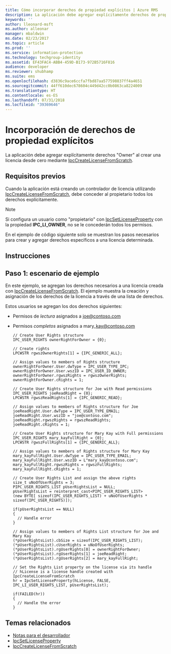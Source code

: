 ```yaml
---
title: Cómo incorporar derechos de propiedad explícitos | Azure RMS
description: La aplicación debe agregar explícitamente derechos de propietario al crear una licencia desde cero.
keywords: ''
author: lleonard-msft
ms.author: alleonar
manager: mbaldwin
ms.date: 02/23/2017
ms.topic: article
ms.prod: ''
ms.service: information-protection
ms.technology: techgroup-identity
ms.assetid: EF43FAC4-ABB4-459D-B173-972B5716F816
audience: developer
ms.reviewer: shubhamp
ms.suite: ems
ms.openlocfilehash: d3836c9ace6ccfa7fbd87aa577598837ff4a4651
ms.sourcegitcommit: 44ff610dec678604c449d42cc0b0863ca8224009
ms.translationtype: HT
ms.contentlocale: es-ES
ms.lasthandoff: 07/31/2018
ms.locfileid: "39369646"
---
```

# <a name="how-to-add-explicit-owner-rights"></a>Incorporación de derechos de propiedad explícitos

La aplicación debe agregar explícitamente derechos "Owner" al crear una licencia desde cero mediante [IpcCreateLicenseFromScratch](https://msdn.microsoft.com/library/hh535256.aspx).

## <a name="prerequisites"></a>Requisitos previos

Cuando la aplicación está creando un controlador de licencia utilizando [IpcCreateLicenseFromScratch](https://msdn.microsoft.com/library/hh535256.aspx), debe conceder al propietario todos los derechos explícitamente.

>[!NOTE] 
> Si configura un usuario como "propietario" con [IpcSetLicenseProperty](https://msdn.microsoft.com/library/hh535271.aspx) con la propiedad **IPC\_LI\_OWNER**, no se le concederán todos los permisos.

En el ejemplo de código siguiente solo se muestran los pasos necesarios para crear y agregar derechos específicos a una licencia determinada.

## <a name="instructions"></a>Instrucciones
 
## <a name="step-1-example-scenario"></a>Paso 1: escenario de ejemplo

En este ejemplo, se agregan los derechos necesarios a una licencia creada con [IpcCreateLicenseFromScratch](https://msdn.microsoft.com/library/hh535256.aspx). El ejemplo muestra la creación y asignación de los derechos de la licencia a través de una lista de derechos.

Estos usuarios se agregan los dos derechos siguientes:

-   Permisos de *lectura* asignados a joe@contoso.com
-   Permisos *completos* asignados a mary\_kay@contoso.com

        // Create User Rights structure
        IPC_USER_RIGHTS ownerRightForOwner = {0};

        // Create rights
        LPCWSTR rgwszOwnerRights[1] = {IPC_GENERIC_ALL};

        // Assign values to members of Rights structure
        ownerRightForOwner.User.dwType = IPC_USER_TYPE_IPC;
        ownerRightForOwner.User.wszID = IPC_USER_ID_OWNER;
        ownerRightForOwner.rgwszRights = rgwszOwnerRights;
        ownerRightForOwner.cRights = 1;

        // Create User Rights structure for Joe with Read permissions
        IPC_USER_RIGHTS joeReadRight = {0};
        LPCWSTR rgwszReadRights[1] = {IPC_GENERIC_READ};

        // Assign values to members of Rights structure for Joe
        joeReadRight.User.dwType = IPC_USER_TYPE_EMAIL;
        joeReadRight.User.wszID = "joe@contoso.com";
        joeReadRight.rgwszRights = rgwszReadRights;
        joeReadRight.cRights = 1;

        // Create User Rights structure for Mary Kay with Full permissions
        IPC_USER_RIGHTS mary_kayFullRight = {0};
        LPCWSTR rgwszFullRights[1] = {IPC_GENERIC_ALL};

        // Assign values to members of Rights structure for Mary Kay
        mary_kayFullRight.User.dwType = IPC_USER_TYPE_EMAIL;
        mary_kayFullRight.User.wszID = L"mary_kay@contoso.com";
        mary_kayFullRight.rgwszRights = rgwszFullRights;
        mary_kayFullRight.cRights = 1;

        // Create User Rights List and assign the above rights
        size_t uNoOfUserRights = 3;
        PIPC_USER_RIGHTS_LIST pUserRightsList = NULL;
        pUserRightsList = reinterpret_cast<PIPC_USER_RIGHTS_LIST>
        (new BYTE[ sizeof(IPC_USER_RIGHTS_LIST) + uNoOfUserRights * sizeof(IPC_USER_RIGHTS)]);

        if(pUserRightsList == NULL)
        {
          // Handle error
        }

        // Assign values to members of Rights List structure for Joe and Mary Kay
        (*pUserRightsList).cbSize = sizeof(IPC_USER_RIGHTS_LIST);
        (*pUserRightsList).cUserRights = uNoOfUserRights;
        (*pUserRightsList).rgUserRights[0] = ownerRightForOwner;
        (*pUserRightsList).rgUserRights[1] = joeReadRight;
        (*pUserRightsList).rgUserRights[2] = mary_kayFullRight;

        // Set the Rights List property on the license via its handle
        // hLicense is a license handle created with IpcCreateLicenseFromScratch
        hr = IpcSetLicenseProperty(hLicense, FALSE, IPC_LI_USER_RIGHTS_LIST, pUserRightsList);

        if(FAILED(hr))
        {
          // Handle the error
        }



## <a name="related-topics"></a>Temas relacionados

- [Notas para el desarrollador](developer-notes.md)
- [IpcSetLicenseProperty](https://msdn.microsoft.com/library/hh535271.aspx)
- [IpcCreateLicenseFromScratch](https://msdn.microsoft.com/library/hh535256.aspx)
